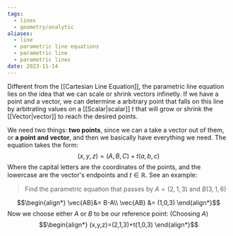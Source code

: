```yaml
---
tags:
  - lines
  - geometry/analytic
aliases:
  - line
  - parametric line equations
  - parametric line
  - parametric lines
date: 2023-11-14
---
```

Different from the [[Cartesian Line Equation]], the parametric line equation lies on the idea that we can scale or shrink vectors infinetly. If we have a point and a vector, we can determine a arbitrary point that falls on this line by arbitrating values on a [[Scalar|scalar]] $t$ that will grow or shrink the [[Vector|vector]] to reach the desired points. 

We need two things: **two points**, since we can a take a vector out of them, or **a point and vector**, and then we basically have everything we need. The equation takes the form:
$$
(x,y,z)=(A,B,C)+t(a,b,c)
$$
Where the capital letters are the coordinates of the points, and the lowercase are the vector's endpoints and $t \in \mathbb{R}$. See an example:

> Find the parametric equation that passes by $A=(2,1,3)$ and $B(3,1,6)$

$$\begin{align*}
\vec{AB}&= B-A\\
\vec{AB} &= (1,0,3)
\end{align*}$$
Now we choose either $A$ or $B$ to be our reference point: (Choosing $A$)
$$\begin{align*}
(x,y,z)=(2,1,3)+t(1,0,3)
\end{align*}$$

